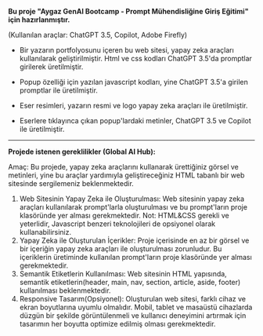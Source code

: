 **Bu proje "Aygaz GenAI Bootcamp - Prompt Mühendisliğine Giriş Eğitimi" için hazırlanmıştır.**

(Kullanılan araçlar: ChatGPT 3.5, Copilot, Adobe Firefly)

- Bir yazarın portfolyosunu içeren bu web sitesi, yapay zeka araçları kullanılarak geliştirilmiştir. Html ve css kodları ChatGPT 3.5'da promptlar girilerek üretilmiştir.

- Popup özelliği için yazılan javascript kodları, yine ChatGPT 3.5'a girilen promptlar ile üretilmiştir.

- Eser resimleri, yazarın resmi ve logo yapay zeka araçları ile üretilmiştir.

- Eserlere tıklayınca çıkan popup'lardaki metinler, ChatGPT 3.5 ve Copilot ile üretilmiştir.




***
**Projede istenen gereklilikler (Global AI Hub):**

Amaç: Bu projede, yapay zeka araçlarını kullanarak ürettiğiniz görsel ve metinleri,
yine bu araçlar yardımıyla geliştireceğiniz HTML tabanlı bir web sitesinde sergilemeniz beklenmektedir.

1) Web Sitesinin Yapay Zeka ile Oluşturulması: Web sitesinin yapay zeka araçları kullanılarak
prompt'larla oluşturulması ve bu prompt'ların proje klasöründe yer alması gerekmektedir.
Not: HTML&CSS gerekli ve yeterlidir, Javascript benzeri teknolojileri de opsiyonel olarak
kullanabilirsiniz.
2) Yapay Zeka ile Oluşturulan İçerikler: Proje içerisinde en az bir görsel ve bir içeriğin yapay
zeka araçları ile oluşturulması zorunludur. Bu içeriklerin üretiminde kullanılan prompt'ların
proje klasöründe yer alması gerekmektedir.
3) Semantik Etiketlerin Kullanılması: Web sitesinin HTML yapısında, semantik
etiketlerin(header, main, nav, section, article, aside, footer) kullanılması beklenmektedir.
4) Responsive Tasarım(Opsiyonel): Oluşturulan web sitesi, farklı cihaz ve ekran boyutlarına
uyumlu olmalıdır. Mobil, tablet ve masaüstü cihazlarda düzgün bir şekilde görüntülenmeli ve
kullanıcı deneyimini artırmak için tasarımın her boyutta optimize edilmiş olması
gerekmektedir.
